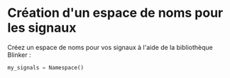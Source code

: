 # Création d'un espace de noms pour les signaux

Créez un espace de noms pour vos signaux à l'aide de la bibliothèque Blinker :

```python
my_signals = Namespace()
```
